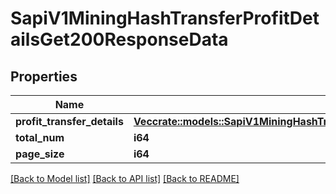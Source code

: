 # SapiV1MiningHashTransferProfitDetailsGet200ResponseData

## Properties

Name | Type | Description | Notes
------------ | ------------- | ------------- | -------------
**profit_transfer_details** | [**Vec<crate::models::SapiV1MiningHashTransferProfitDetailsGet200ResponseDataProfitTransferDetailsInner>**](_sapi_v1_mining_hash_transfer_profit_details_get_200_response_data_profitTransferDetails_inner.md) |  | 
**total_num** | **i64** |  | 
**page_size** | **i64** |  | 

[[Back to Model list]](../README.md#documentation-for-models) [[Back to API list]](../README.md#documentation-for-api-endpoints) [[Back to README]](../README.md)


